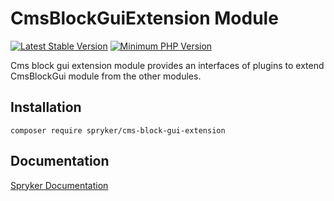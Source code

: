# CmsBlockGuiExtension Module
[![Latest Stable Version](https://poser.pugx.org/spryker/cms-block-gui-extension/v/stable.svg)](https://packagist.org/packages/spryker/cms-block-gui-extension)
[![Minimum PHP Version](https://img.shields.io/badge/php-%3E%3D%207.3-8892BF.svg)](https://php.net/)

Cms block gui extension module provides an interfaces of plugins to extend CmsBlockGui module from the other modules.

## Installation

```
composer require spryker/cms-block-gui-extension
```

## Documentation

[Spryker Documentation](https://documentation.spryker.com/module_guide/overview.htm)

